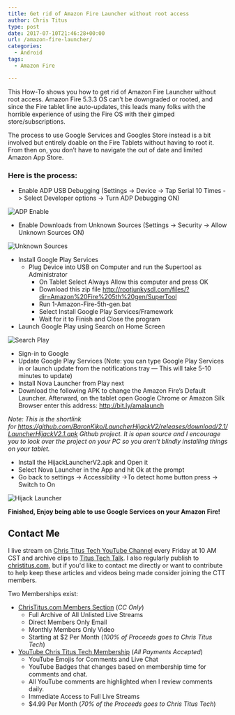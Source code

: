 ```yaml
---
title: Get rid of Amazon Fire Launcher without root access
author: Chris Titus
type: post
date: 2017-07-10T21:46:28+00:00
url: /amazon-fire-launcher/
categories:
  - Android
tags:
  - Amazon Fire

---
```

This How-To shows you how to get rid of Amazon Fire Launcher without root access. Amazon Fire 5.3.3 OS can&#8217;t be downgraded or rooted, and since the Fire tablet line auto-updates, this leads many folks with the horrible experience of using the Fire OS with their gimped store/subscriptions.<!--more-->

The process to use Google Services and Googles Store instead is a bit involved but entirely doable on the Fire Tablets without having to root it. From then on, you don&#8217;t have to navigate the out of date and limited Amazon App Store.

### Here is the process:

  * Enable ADP USB Debugging (Settings -> Device -> Tap Serial 10 Times -> Select Developer options -> Turn ADP Debugging ON)
  
![ADP Enable](/wp-content/uploads/2017/07/ADP-Enable.png)

  * Enable Downloads from Unknown Sources (Settings -> Security -> Allow Unknown Sources ON)
  
![Unknown Sources](/wp-content/uploads/2017/07/Unknown-Sources.png)

  * Install Google Play Services 
      * Plug Device into USB on Computer and run the Supertool as Administrator 
          * On Tablet Select Always Allow this computer and press OK
          * Download this zip file <http://rootjunkysdl.com/files/?dir=Amazon%20Fire%205th%20gen/SuperTool>
          * Run 1-Amazon-Fire-5th-gen.bat
          * Select Install Google Play Services/Framework
          * Wait for it to Finish and Close the program
  * Launch Google Play using Search on Home Screen
  
![Search Play](/wp-content/uploads/2017/07/Search-Play.png)

  * Sign-in to Google
  * Update Google Play Services (Note: you can type Google Play Services in or launch update from the notifications tray &#8212; This will take 5-10 minutes to update)
  * Install Nova Launcher from Play next
  * Download the following APK to change the Amazon Fire&#8217;s Default Launcher. Afterward, on the tablet open Google Chrome or Amazon Silk Browser enter this address: <http://bit.ly/amalaunch>

_Note: This is the shortlink for https://github.com/BaronKiko/LauncherHijackV2/releases/download/2.1/LauncherHijackV2.1.apk Github project. It is open source and I encourage you to look over the project on your PC so you aren&#8217;t blindly installing things on your tablet._

  * Install the HijackLauncherV2.apk and Open it
  * Select Nova Launcher in the App and hit Ok at the prompt
  * Go back to settings -> Accessibility ->To detect home button press -> Switch to On
  
![Hijack Launcher](/wp-content/uploads/2017/07/HijackLauncher.png)

**Finished, Enjoy being able to use Google Services on your Amazon Fire!**

## Contact Me

I live stream on [Chris Titus Tech YouTube Channel][1] every Friday at 10 AM CST and archive clips to [Titus Tech Talk][2]. I also regularly publish to [christitus.com][3], but if you'd like to contact me directly or want to contribute to help keep these articles and videos being made consider joining the CTT members. 

Two Memberships exist:
- [ChrisTitus.com Members Section][4] (_CC Only_)
  - Full Archive of All Unlisted Live Streams
  - Direct Members Only Email
  - Monthly Members Only Video
  - Starting at $2 Per Month (_100% of Proceeds goes to Chris Titus Tech_)
- [YouTube Chris Titus Tech Membership][5] (_All Payments Accepted_)
  - YouTube Emojis for Comments and Live Chat
  - YouTube Badges that changes based on membership time for comments and chat.
  - All YouTube comments are highlighted when I review comments daily. 
  - Immediate Access to Full Live Streams
  - $4.99 Per Month (_70% of the Proceeds goes to Chris Titus Tech_)

 [1]: https://www.youtube.com/c/ChrisTitusTech
 [2]: https://www.youtube.com/c/ChrisTitusTechStreams
 [3]: https://christitus.com/
 [4]: https://portal.christitus.com
 [5]: https://links.christitus.com/join